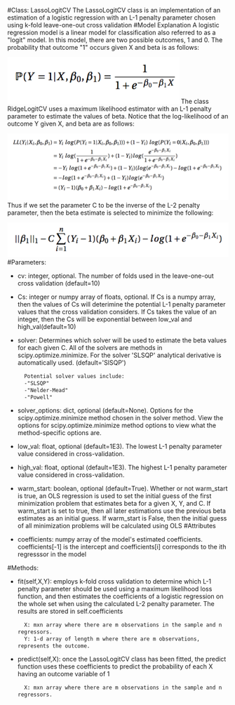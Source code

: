 #Class: LassoLogitCV
The LassoLogitCV class is an implementation of an estimation of a logistic regression with an L-1 penalty parameter chosen using k-fold leave-one-out cross validation
#Model Explanation
A logistic regression model is a linear model for classification also referred to as a "logit" model. In this model, there are two possible outcomes, 1 and 0. The probability that outcome "1" occurs given X and beta is as follows:

![Alt text](Logit_Generating.png?raw=true "Logit Model")
The class RidgeLogitCV uses a maximum likelihood estimator with an L-1 penalty parameter to estimate the values of beta. Notice that the log-likelihood of an outcome Y given X, and beta are as follows:

![Alt text](Logit_LL_Deriv.png?raw=true "LLV")
Thus if we set the parameter C to be the inverse of the L-2 penalty parameter, then the beta estimate is selected to minimize the following:

![Alt text](LassoLogitMinimize.png?raw=true "LassoLogit Minimization")
#Parameters:

- cv: integer, optional. The number of folds used in the leave-one-out cross validation (default=10)
	
- Cs: integer or numpy array of floats, optional. If Cs is a numpy array, then the values of Cs will deterimine the potential L-1 penalty parameter values that the cross validation considers. If Cs takes the value of an integer, then the Cs will be exponential between low_val and high_val(default=10)
		
- solver: Determines which solver will be used to estimate the beta values for each given C. All of the solvers are methods in scipy.optimize.minimize. For the solver 'SLSQP' analytical derivative is automatically used. (default='SlSQP')
	
		Potential solver values include:
		-"SLSQP"
		-"Nelder-Mead"
		-"Powell"

- solver_options: dict, optional (default=None). Options for the scipy.optimize.minimize method chosen in the solver method. View the options for scipy.optimize.minimize method options to view what the method-specific options are.
	
- low_val: float, optional (default=1E3). The lowest L-1 penalty parameter value considered in cross-validation.
	
- high_val: float, optional (default=1E3). The  highest L-1 penalty parameter value considered in cross-validation.
	
- warm_start: boolean, optional (default=True). Whether or not warm_start is true, an OLS regression is used to set the initial guess of the first minimization problem that estimates beta for a given X, Y, and C. If warm_start is set to true, then all later estimations use the previous beta estimates as an initial guess. If warm_start is False, then the initial guess of all minimization problems will be calculated using OLS
#Attributes

- coefficients: numpy array of the model's estimated coefficients. coefficients[-1] is the intercept and coefficients[i] corresponds to the ith regresssor in the model

#Methods:

- fit(self,X,Y): employs k-fold cross validation to determine which L-1 penalty parameter should be used using a maximum likelihood loss function, and then estimates the coefficients of a logistic regression on the whole set when using the calculated L-2 penalty parameter. The results are stored in self.coefficients
				
		X: mxn array where there are m observations in the sample and n regressors.
		Y: 1-d array of length m where there are m observations, represents the outcome.
	
- predict(self,X): once the LassoLogitCV class has been fitted, the predict function uses these coefficients to predict the probability of each X having an outcome variable of 1
		
		X: mxn array where there are m observations in the sample and n regressors.
